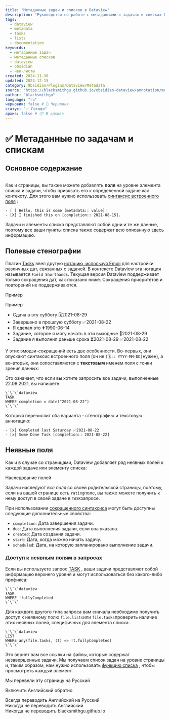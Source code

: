 ```yaml
---
title: "Метаданные задач и списков в Dataview"
description: "Руководство по работе с метаданными в задачах и списках Dataview"
tags:
  - dataview
  - metadata
  - tasks
  - lists
  - documentation
keywords:
  - метаданные задач
  - метаданные списков
  - dataview
  - obsidian
  - чек-листы
created: 2024-11-30
updated: 2024-12-15
category: Obsidian/Plugins/Dataview/Metadata
source: "https://blacksmithgu.github.io/obsidian-dataview/annotation/metadata-tasks/"
author: "blacksmithgu"
language: "ru"
черновик: false # 📝 Черновик
статус: "✅ Готово"
архив: false # 📦 В архиве
---
```


# ✅ Метаданные по задачам и спискам

## Основное содержание

```table-of-contents
```

Как и страницы, вы также можете добавлять **поля** на уровне элемента списка и задачи, чтобы привязать его к определенной задаче как контексту. Для этого вам нужно использовать [синтаксис встроенного поля](https://blacksmithgu.github.io/obsidian-dataview/annotation/add-metadata/#inline-fields) :

```
- [ ] Hello, this is some [metadata:: value]!
- [X] I finished this on [completion:: 2021-08-15].
```

Задачи и элементы списка представляют собой одни и те же данные, поэтому все ваши пункты списка также содержат всю описанную здесь информацию.

## Полевые стенографии

Плагин [Tasks](https://publish.obsidian.md/tasks/Introduction) ввел другую [нотацию, используя Emoji](https://publish.obsidian.md/tasks/Reference/Task+Formats/Tasks+Emoji+Format) для настройки различных дат, связанных с задачей. В контексте Dataview эта нотация называется `Field Shorthands`. Текущая версия Dataview поддерживает только сокращения дат, как показано ниже. Сокращения приоритетов и повторений не поддерживаются.

Пример

Пример

- Сдача в эту субботу 🗓️2021-08-29
- Завершено в прошлую субботу ✅2021-08-22
- Я сделал это ➕1990-06-14
- Задание, которое я могу начать в эти выходные 🛫2021-08-29
- Задание я выполнил раньше срока ⏳2021-08-29 ✅2021-08-22

У этих эмодзи-сокращений есть две особенности. Во-первых, они опускают синтаксис встроенного поля (он не `[🗓️:: YYYY-MM-DD]`нужен), а во-вторых, они сопоставляются с **текстовым** именем поля с точки зрения данных:

Это означает, что если вы хотите запросить все задачи, выполненные 22.08.2021, вы напишете:

```
\`\`\`dataview
TASK
WHERE completion = date("2021-08-22")
\`\`\`
```

Который перечислит оба варианта - стенографию и текстовую аннотацию:

```
- [x] Completed last Saturday ✅2021-08-22
- [x] Some Done Task [completion:: 2021-08-22]
```

## Неявные поля

Как и в случае со страницами, Dataview добавляет ряд неявных полей к каждой задаче или элементу списка:

Наследование полей

Задачи наследуют *все поля* со своей родительской страницы, поэтому, если на вашей странице есть `rating`поле, вы также можете получить к нему доступ в своей задаче в `TASK`запросе.

При использовании [сокращенного синтаксиса](https://blacksmithgu.github.io/obsidian-dataview/annotation/metadata-tasks/#field-shorthands) могут быть доступны следующие дополнительные свойства:

- `completion`: Дата завершения задачи.
- `due`: Дата выполнения задачи, если она указана.
- `created`: Дата создания задачи.
- `start`: Дата, когда можно начать задачу.
- `scheduled`: Дата, на которую запланировано выполнение задачи.

### Доступ к неявным полям в запросах

Если вы используете запрос [TASK](https://blacksmithgu.github.io/obsidian-dataview/queries/query-types/#task-queries) , ваши задачи представляют собой информацию верхнего уровня и могут использоваться без какого-либо префикса:

```
\`\`\`dataview
TASK
WHERE !fullyCompleted
\`\`\`
```

Для каждого другого типа запроса вам сначала необходимо получить доступ к неявному полю `file.lists`или `file.tasks`проверить наличие этих неявных полей, специфичных для элемента списка:

```
\`\`\`dataview
LIST
WHERE any(file.tasks, (t) => !t.fullyCompleted)
\`\`\`
```

Это вернет вам все ссылки на файлы, которые содержат незавершенные задачи. Мы получаем список задач на уровне страницы и, таким образом, нам нужно использовать [функцию списка](https://blacksmithgu.github.io/obsidian-dataview/reference/functions/) , чтобы просмотреть каждый элемент.

Мы перевели эту страницу на Русский

Включить Английский обратно

Всегда переводить Английский на Русский  
Никогда не переводить Английский  
Никогда не переводить blacksmithgu.github.io